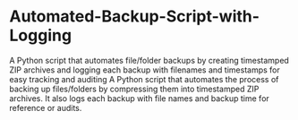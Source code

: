 # Automated-Backup-Script-with-Logging
A Python script that automates file/folder backups by creating timestamped ZIP archives and logging each backup with filenames and timestamps for easy tracking and auditing
A Python script that automates the process of backing up files/folders by compressing them into timestamped ZIP archives. It also logs each backup with file names and backup time for reference or audits.
